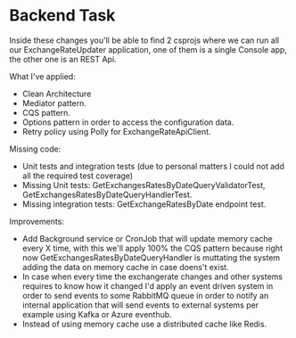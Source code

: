 # Backend Task
Inside these changes you'll be able to find 2 csprojs where we can run all our ExchangeRateUpdater application, one of them is a single Console app, the other one is an REST Api.

What I've applied:
- Clean Architecture
- Mediator pattern.
- CQS pattern.
- Options pattern in order to access the configuration data.
- Retry policy using Polly for ExchangeRateApiClient.

Missing code:
- Unit tests and integration tests (due to personal matters I could not add all the required test coverage)
- Missing Unit tests: GetExchangesRatesByDateQueryValidatorTest, GetExchangesRatesByDateQueryHandlerTest.
- Missing integration tests: GetExchangeRatesByDate endpoint test.

Improvements:
- Add Background service or CronJob that will update memory cache every X time, with this we'll apply 100% the CQS pattern because right now GetExchangesRatesByDateQueryHandler is muttating the system adding the data on memory cache in case doens't exist.
- In case when every time the exchangerate changes and other systems requires to know how it changed I'd apply an event driven system in order to send events to some RabbitMQ queue in order to notify an internal application that will send events to external systems per example using Kafka or Azure eventhub.
- Instead of using memory cache use a distributed cache like Redis.
